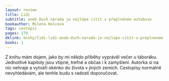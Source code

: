 ```yaml
---
layout: review
title: Lidi
subtitle: aneb Duch národa je nejlépe cítit v přeplněném autobuse
bookauthor: Milena Holcová
tags: cestopis
pages: 179
dklink: knihy/lidi-lidi-aneb-duch-naroda-je-nejlepe-citit-v-preplnenem-autobuse-27876
books: 1
---
```


Z knihu mám dojem, jako by mi někdo příběhy vyprávěl večer u táboráku. Jednotlivé kapitoly jsou vtipné, trefné a občas i k zamyšlení. Autorka si na nic nehraje a vytváří okénko do života v jiných zemích. Cestopisy normálně nevyhledávám, ale tenhle budu s radostí doporučovat.